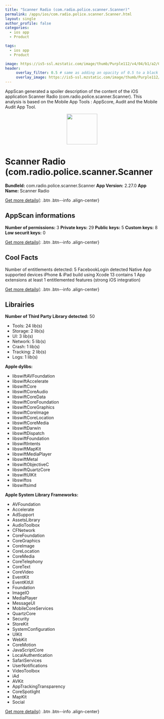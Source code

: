 ```yaml
---
title: "Scanner Radio (com.radio.police.scanner.Scanner)"
permalink: /apps/ios/com.radio.police.scanner.Scanner.html
layout: single
author_profile: false
categories: 
  - ios app 
  - Product 

tags: 
  - ios app 
  - Product 

image: https://is5-ssl.mzstatic.com/image/thumb/Purple112/v4/04/b1/a2/04b1a2ac-9fee-7ba1-c1b3-8ffbacc767f0/AppIcon-1-0-0-1x_U007emarketing-0-0-0-5-0-0-sRGB-0-0-0-GLES2_U002c0-512MB-85-220-0-0.png/512x512bb.jpg
header: 
     overlay_filter: 0.5 # same as adding an opacity of 0.5 to a black background
     overlay_image: https://is5-ssl.mzstatic.com/image/thumb/Purple112/v4/04/b1/a2/04b1a2ac-9fee-7ba1-c1b3-8ffbacc767f0/AppIcon-1-0-0-1x_U007emarketing-0-0-0-5-0-0-sRGB-0-0-0-GLES2_U002c0-512MB-85-220-0-0.png/512x512bb.jpg
---
```

AppScan generated a spoiler description of the content of the iOS application Scanner Radio (com.radio.police.scanner.Scanner). This analysis is based on the Mobile App Tools : AppScore, Audit and the Mobile Audit App Tool.

  
  
<div style="text-align: center;"><img src="https://is5-ssl.mzstatic.com/image/thumb/Purple112/v4/04/b1/a2/04b1a2ac-9fee-7ba1-c1b3-8ffbacc767f0/AppIcon-1-0-0-1x_U007emarketing-0-0-0-5-0-0-sRGB-0-0-0-GLES2_U002c0-512MB-85-220-0-0.png/512x512bb.jpg" width="100" height="100"></div>  
  
# Scanner Radio (com.radio.police.scanner.Scanner

**BundleId:** com.radio.police.scanner.Scanner
**App Version:** 2.27.0
**App Name:** Scanner Radio


[Get more details](/pricing.html){: .btn .btn--info .align-center}  
  
## AppScan informations 

**Number of permissions:** 3
**Private keys:** 29
**Public keys:** 5
**Custom keys:** 8
**Low securit keys:** 0
  
[Get more details](/pricing.html){: .btn .btn--info .align-center}

## Cool Facts

Number of entitlements detected: 5
FacebookLogin detected
Native App
supported devices iPhone & iPad
build using Xcode 13
contains 1 App extensions
at least 1 entitlemented features (strong iOS integration)
  
[Get more details](/pricing.html){: .btn .btn--info .align-center}

## Librairies 
**Number of Third Party Library detected:** 50
- Tools: 24 lib(s)
- Storage: 2 lib(s)
- UI: 3 lib(s)
- Network: 5 lib(s)
- Crash: 1 lib(s)
- Tracking: 2 lib(s)
- Logs: 1 lib(s)

**Apple dylibs:**
- libswiftAVFoundation
- libswiftAccelerate
- libswiftCore
- libswiftCoreAudio
- libswiftCoreData
- libswiftCoreFoundation
- libswiftCoreGraphics
- libswiftCoreImage
- libswiftCoreLocation
- libswiftCoreMedia
- libswiftDarwin
- libswiftDispatch
- libswiftFoundation
- libswiftIntents
- libswiftMapKit
- libswiftMediaPlayer
- libswiftMetal
- libswiftObjectiveC
- libswiftQuartzCore
- libswiftUIKit
- libswiftos
- libswiftsimd


**Apple System Library Frameworks:**
- AVFoundation
- Accelerate
- AdSupport
- AssetsLibrary
- AudioToolbox
- CFNetwork
- CoreFoundation
- CoreGraphics
- CoreImage
- CoreLocation
- CoreMedia
- CoreTelephony
- CoreText
- CoreVideo
- EventKit
- EventKitUI
- Foundation
- ImageIO
- MediaPlayer
- MessageUI
- MobileCoreServices
- QuartzCore
- Security
- StoreKit
- SystemConfiguration
- UIKit
- WebKit
- CoreMotion
- JavaScriptCore
- LocalAuthentication
- SafariServices
- UserNotifications
- VideoToolbox
- iAd
- AVKit
- AppTrackingTransparency
- CoreSpotlight
- MapKit
- Social


  
[Get more details](/pricing.html){: .btn .btn--info .align-center}

